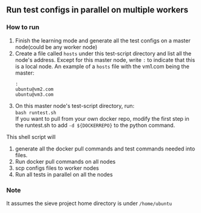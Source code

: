 ## Run test configs in parallel on multiple workers

### How to run
1. Finish the learning mode and generate all the test configs on a master node(could be any worker node)
2. Create a file called `hosts` under this test-script directory and list all the node's address. Except for this master node, write `:` to indicate that this is a local node. An example of a `hosts` file with the vm1.com being the master:
    ```
    :
    ubuntu@vm2.com
    ubuntu@vm3.com
    ```
3. On this master node's test-script directory, run:  
    `bash runtest.sh`  
    If you want to pull from your own docker repo, modify the first step in the runtest.sh to add `-d ${DOCKERREPO}` to the python command.  

This shell script will
1. generate all the docker pull commands and test commands needed into files.
2. Run docker pull commands on all nodes
3. scp configs files to worker nodes
4. Run all tests in parallel on all the nodes

### Note
It assumes the sieve project home directory is under `/home/ubuntu`
